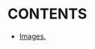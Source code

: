 # CONTENTS

- [Images.](https://github.com/Nouvellie/docker-1st/blob/docker/course/02.images/images.md)